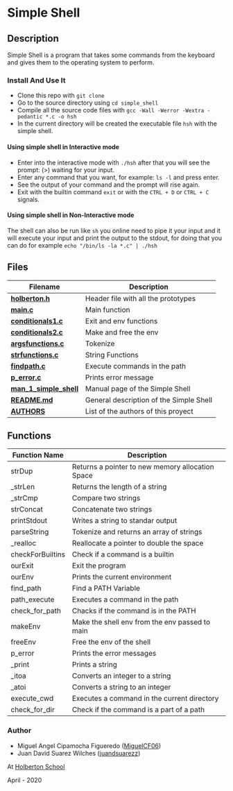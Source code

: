 # Simple Shell

## Description

Simple Shell is a program that takes some commands from the keyboard and gives them to the operating system to perform.

### Install And Use It

* Clone this repo with `git clone `
* Go to the source directory using  `cd simple_shell`
* Compile all the source code files with `gcc -Wall -Werror -Wextra -pedantic *.c -o hsh`
* In the current directory will be created the executable file `hsh` with the simple shell.

#### Using simple shell in Interactive mode

* Enter into the interactive mode with `./hsh` after that you will see the prompt: (>) waiting for your input.
* Enter any command that you want, for example: `ls -l` and press enter.
* See the output of your command and the prompt will rise again.
* Exit with the builtin command `exit` or with the `CTRL + D` or `CTRL + C` signals.

#### Using simple shell in Non-Interactive mode

The shell can also be run like `sh` you online need to pipe it your input and it will execute your input and print the output to the stdout, for doing that you can do for example `echo "/bin/ls -la *.c" | ./hsh`

## Files

Filename | Description
-------- | ----------
**[holberton.h](holberton.h)** | Header file with all the prototypes
**[main.c](main.c)** | Main function
**[conditionals1.c](conditionals1.c)** | Exit and env functions
**[conditionals2.c](conditionals2.c)** | Make and free the env
**[argsfunctions.c](argsfunctions.c)** | Tokenize
**[strfunctions.c](strfunctions.c)** | String Functions
**[findpath.c](findpath.c)** | Execute commands in the path
**[p_error.c](p_error.c)** | Prints error message
**[man_1_simple_shell](man_1_simple_shell)** | Manual page of the Simple Shell
**[README.md](README.md)** | General description of the Simple Shell
**[AUTHORS](AUTHORS)** | List of the authors of this proyect

## Functions

Function Name | Description
------------- | -----------
strDup | Returns a pointer to new memory allocation Space
_strLen | Returns the length of a string
_strCmp | Compare two strings
strConcat | Concatenate two strings
printStdout | Writes a string to standar output
parseString | Tokenize and returns an array of strings
_realloc | Reallocate a pointer to double the space
checkForBuiltins | Check if a command is a builtin
ourExit | Exit the program
ourEnv | Prints the current environment
find_path | Find a PATH Variable
path_execute | Executes a command in the path
check_for_path | Chacks if the command is in the PATH
makeEnv | Make the shell env from the env passed to main
freeEnv | Free the env of the shell
p_error | Prints the error messages
_print | Prints a string
_itoa | Converts an integer to a string
_atoi | Converts a string to an integer
execute_cwd | Executes a command in the current directory
check_for_dir | Check if the command is a part of a path


### Author

* Miguel Angel Cipamocha Figueredo ([MiguelCF06](https://github.com/MiguelCF06))
* Juan David Suarez Wilches ([juandsuarezz](https://github.com/juandsuarezz))

At [Holberton School](https://www.holbertonschool.com/)

April - 2020